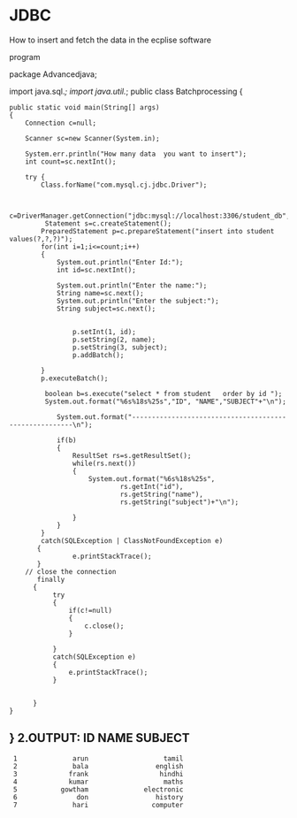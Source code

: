 # JDBC
How to insert and fetch the data in the ecplise software



program

package Advancedjava;

import java.sql.*;
import java.util.*;
public class Batchprocessing {

	public static void main(String[] args) 
	{
		Connection c=null;
		
		Scanner sc=new Scanner(System.in);
		
		System.err.println("How many data  you want to insert");
		int count=sc.nextInt();
		
		try {
			Class.forName("com.mysql.cj.jdbc.Driver");
	

			c=DriverManager.getConnection("jdbc:mysql://localhost:3306/student_db","root","Root@123");
			 Statement s=c.createStatement();
			PreparedStatement p=c.prepareStatement("insert into student values(?,?,?)");
			for(int i=1;i<=count;i++)
			{
				System.out.println("Enter Id:");
				int id=sc.nextInt();
				
				System.out.println("Enter the name:");
				String name=sc.next();				
				System.out.println("Enter the subject:");
				String subject=sc.next();
				
				
				    p.setInt(1, id);
				    p.setString(2, name);
				    p.setString(3, subject);
				    p.addBatch();			    
			 				
			}
			p.executeBatch();
			
			 boolean b=s.execute("select * from student   order by id ");
			 System.out.format("%6s%18s%25s","ID", "NAME","SUBJECT"+"\n");
	        
				System.out.format("-------------------------------------------------------\n");
			
				if(b)
				{
					ResultSet rs=s.getResultSet();
					while(rs.next())
			        {
						System.out.format("%6s%18s%25s",
			            		rs.getInt("id"),
			                    rs.getString("name"),
			            	    rs.getString("subject")+"\n");
						
			        }
				}
			}
			catch(SQLException | ClassNotFoundException e)
		   {
			        e.printStackTrace();
		   }
		// close the connection
		   finally
		  {
			   try 
			   {
				   if(c!=null)
				   {
					   c.close();
				   }
				   
			   }
			   catch(SQLException e)
			   {
				   e.printStackTrace();
			   }
			   
			
		  }
	}
}
2.OUTPUT:
    ID              NAME                 SUBJECT
-------------------------------------------------------
     1              arun                   tamil
     2              bala                 english
     3             frank                  hindhi
     4             kumar                   maths
     5           gowtham              electronic
     6               don                 history
     7              hari                computer


